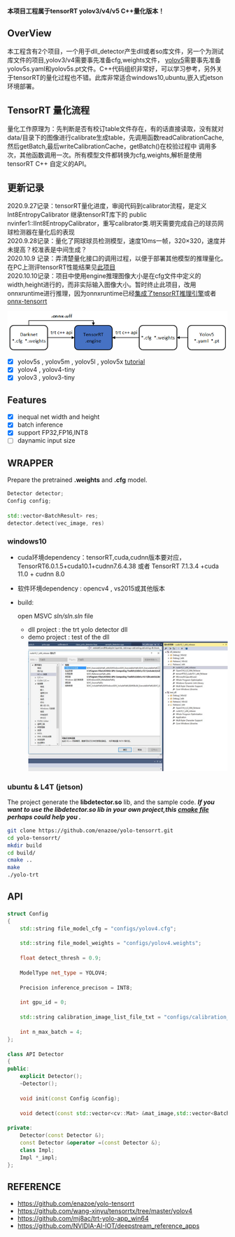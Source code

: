 **本项目工程属于tensorRT yolov3/v4/v5 C++量化版本！**
## OverView
本工程含有2个项目，一个用于dll_detector产生dll或者so库文件，另一个为测试库文件的项目,yolov3/v4需要事先准备cfg,weights文件， [yolov5](https://github.com/ultralytics/yolov5 )需要事先准备yolov5s.yaml和yolov5s.pt文件。C++代码组织非常好，可以学习参考，另外关于tensorRT的量化过程也不错。此库非常适合windows10,ubuntu,嵌入式jetson环境部署。<br>

## TensorRT 量化流程
 量化工作原理为：先判断是否有校订table文件存在，有的话直接读取，没有就对data/目录下的图像进行calibrate生成table，先调用函数readCalibrationCache,然后getBatch,最后writeCalibrationCache，getBatch()在校验过程中
 调用多次，其他函数调用一次。所有模型文件都转换为cfg,weights,解析是使用tensorRT C++ 自定义的API。
 
 
## 更新记录
2020.9.27记录：tensorRT量化进度，审阅代码到calibrator流程，是定义Int8EntropyCalibrator 继承tensorRT库下的 public nvinfer1::IInt8EntropyCalibrator，重写calibrator类.明天需要完成自己的球员网球检测器在量化后的表现<br>
2020.9.28记录：量化了网球球员检测模型，速度10ms一帧，320×320，速度并未提高？校准表是中间生成？<br>
2020.10.9 记录：弄清楚量化接口的调用过程，以便于部署其他模型的推理量化。在PC上测评tensorRT性能结果见[此项目](https://github.com/cuixing158/yolov3-yolov4) <br>
2020.10.10记录：项目中使用engine推理图像大小是在cfg文件中定义的width,height进行的，而非实际输入图像大小。暂时终止此项目，改用onnxruntime进行推理，因为onnxruntime已经[集成了tensorRT推理引擎](https://github.com/microsoft/onnxruntime/blob/master/docs/execution_providers/TensorRT-ExecutionProvider.md)或者[onnx-tensorrt](https://github.com/onnx/onnx-tensorrt)<br>


![](./configs/yolo-trt.png)
- [x] yolov5s , yolov5m , yolov5l , yolov5x [tutorial](yolov5_tutorial.md)
- [x] yolov4 , yolov4-tiny
- [x] yolov3 , yolov3-tiny

## Features

- [x] inequal net width and height
- [x] batch inference
- [x] support FP32,FP16,INT8
- [ ] daynamic input size

## WRAPPER

Prepare the pretrained __.weights__ and __.cfg__ model. 

```c++
Detector detector;
Config config;

std::vector<BatchResult> res;
detector.detect(vec_image, res)
```


### windows10
- cuda环境dependency：tensorRT,cuda,cudnn版本要对应，TensorRT6.0.1.5+cuda10.1+cudnn7.6.4.38 或者 TensorRT 7.1.3.4 +cuda 11.0 + cudnn 8.0 

- 软件环境dependency : opencv4 , vs2015或其他版本
- build:
  
    open MSVC _sln/sln.sln_ file 
    - dll project : the trt yolo detector dll
    - demo project : test of the dll
![图片](configs/config.jpg)<br>

### ubuntu & L4T (jetson)

The project generate the __libdetector.so__ lib, and the sample code.
**_If you want to use the libdetector.so lib in your own project,this [cmake file](https://github.com/enazoe/yolo-tensorrt/blob/master/scripts/CMakeLists.txt) perhaps could help you ._**


```bash
git clone https://github.com/enazoe/yolo-tensorrt.git
cd yolo-tensorrt/
mkdir build
cd build/
cmake ..
make
./yolo-trt
```
## API

```c++
struct Config
{
	std::string file_model_cfg = "configs/yolov4.cfg";

	std::string file_model_weights = "configs/yolov4.weights";

	float detect_thresh = 0.9;

	ModelType net_type = YOLOV4;

	Precision inference_precison = INT8;
	
	int gpu_id = 0;

	std::string calibration_image_list_file_txt = "configs/calibration_images.txt";

	int n_max_batch = 4;	
};

class API Detector
{
public:
	explicit Detector();
	~Detector();

	void init(const Config &config);

	void detect(const std::vector<cv::Mat> &mat_image,std::vector<BatchResult> &vec_batch_result);

private:
	Detector(const Detector &);
	const Detector &operator =(const Detector &);
	class Impl;
	Impl *_impl;
};
```

## REFERENCE

- https://github.com/enazoe/yolo-tensorrt
- https://github.com/wang-xinyu/tensorrtx/tree/master/yolov4
- https://github.com/mj8ac/trt-yolo-app_win64
- https://github.com/NVIDIA-AI-IOT/deepstream_reference_apps




